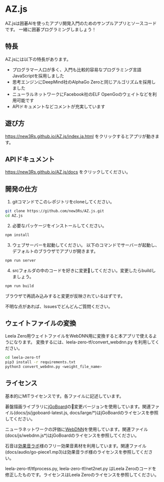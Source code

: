 # AZ.js
AZ.jsは囲碁AIを使ったアプリ開発入門のためのサンプルアプリとソースコードです。
一緒に囲碁プログラミングしましょう！

## 特長
AZ.jsには以下の特長があります。
- プログラマー人口が多く、入門も比較的容易なプログラミング言語JavaScriptを採用しました
- 思考エンジンにDeepMind社のAlphaGo Zeroと同じアルゴリズムを採用しました
- ニューラルネットワークにFacebook社のELF OpenGoのウェイトなどを利用可能です
- APIドキュメントなどコメントが充実しています

## 遊び方
https://new3Rs.github.io/AZ.js/index.ja.html をクリックするとアプリが動きます。

## APIドキュメント
https://new3Rs.github.io/AZ.js/docs をクリックしてください。

## 開発の仕方
1. gitコマンドでこのレポジトリをcloneしてください。
```sh
git clone https://github.com/new3Rs/AZ.js.git
cd AZ.js
```

2. 必要なパッケージをインストールしてください。
```sh
npm install
```

3. ウェブサーバーを起動してください。
以下のコマンドでサーバーが起動し、デフォルトのブラウザでアプリが開きます。
```sh
npm run server
```

4. srcフォルダの中のコードを好きに変更してください。変更したらbuildしましょう。
```sh
npm run build
```

ブラウザで再読み込みすると変更が反映されているはずです。

不明な点があれば、Issuesでどんどんご質問ください。

## ウェイトファイルの変換
Leela Zero用ウェイトファイルをWebDNN用に変換すると本アプリで使えるようになります。
変換するには、leela-zero-tf/convert_webdnn.py を利用してください。

```sh
cd leela-zero-tf
pip3 install -r requirements.txt
python3 convert_webdnn.py <weight_file_name>
```

## ライセンス
基本的にMITライセンスです。各ファイルに記述しています。

碁盤描画ライブラリに[jGoBoard](http://jgoboard.com/)の変更バージョンを使用しています。関連ファイル(docs/js/jgoboard-latest.js, docs/large/*)はjGoBoardのライセンスを参照してください。

ニューラネットワークの評価に[WebDNN](https://mil-tokyo.github.io/webdnn/ja/)を使用しています。関連ファイル(docs/js/webdnn.js*)はjGoBoardのライセンスを参照してください。

石音は[効果音ラボ](https://soundeffect-lab.info/sound/various/various3.html)様のフリー効果音素材を利用しています。関連ファイル(docs/audio/go-piece1.mp3)は効果音ラボ様のライセンスを参照してください。

leela-zero-tf/tfprocess.py, leela-zero-tf/net2net.py はLeela Zeroのコードを修正したものです。ライセンスはLeela Zeroのライセンスを参照してください。
